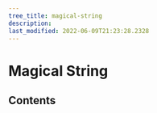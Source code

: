 ```yaml
---
tree_title: magical-string
description: 
last_modified: 2022-06-09T21:23:28.2328
---
```


# Magical String

## Contents
